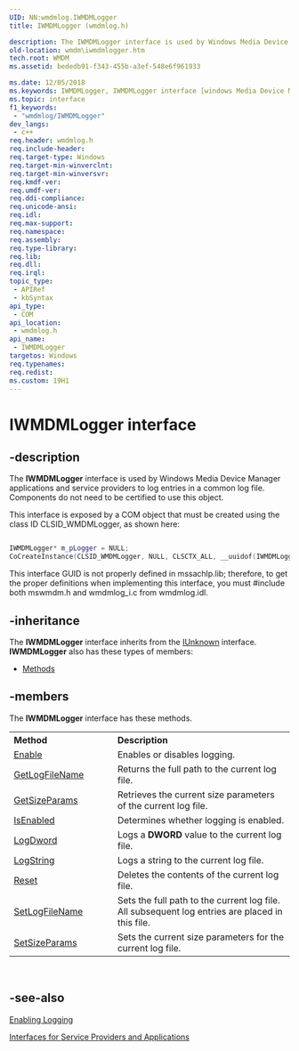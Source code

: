 ```yaml
---
UID: NN:wmdmlog.IWMDMLogger
title: IWMDMLogger (wmdmlog.h)

description: The IWMDMLogger interface is used by Windows Media Device Manager applications and service providers to log entries in a common log file.
old-location: wmdm\iwmdmlogger.htm
tech.root: WMDM
ms.assetid: bededb91-f343-455b-a3ef-548e6f961933

ms.date: 12/05/2018
ms.keywords: IWMDMLogger, IWMDMLogger interface [windows Media Device Manager], IWMDMLogger interface [windows Media Device Manager],described, IWMDMLoggerInterface, wmdm.iwmdmlogger, wmdmlog/IWMDMLogger
ms.topic: interface
f1_keywords: 
 - "wmdmlog/IWMDMLogger"
dev_langs:
 - c++
req.header: wmdmlog.h
req.include-header: 
req.target-type: Windows
req.target-min-winverclnt: 
req.target-min-winversvr: 
req.kmdf-ver: 
req.umdf-ver: 
req.ddi-compliance: 
req.unicode-ansi: 
req.idl: 
req.max-support: 
req.namespace: 
req.assembly: 
req.type-library: 
req.lib: 
req.dll: 
req.irql: 
topic_type:
 - APIRef
 - kbSyntax
api_type:
 - COM
api_location:
 - wmdmlog.h
api_name:
 - IWMDMLogger
targetos: Windows
req.typenames: 
req.redist: 
ms.custom: 19H1
---
```


# IWMDMLogger interface


## -description



The <b>IWMDMLogger</b> interface is used by Windows Media Device Manager applications and service providers to log entries in a common log file. Components do not need to be certified to use this object.

This interface is exposed by a COM object that must be created using the class ID CLSID_WMDMLogger, as shown here:


```cpp

IWMDMLogger* m_pLogger = NULL;
CoCreateInstance(CLSID_WMDMLogger, NULL, CLSCTX_ALL, __uuidof(IWMDMLogger), (void**)&m_pLogger);

```


This interface GUID is not properly defined in mssachlp.lib; therefore, to get the proper definitions when implementing this interface, you must #include both mswmdm.h and wmdmlog_i.c from wmdmlog.idl.




## -inheritance

The <b xmlns:loc="http://microsoft.com/wdcml/l10n">IWMDMLogger</b> interface inherits from the <a href="https://docs.microsoft.com/windows/desktop/api/unknwn/nn-unknwn-iunknown">IUnknown</a> interface. <b>IWMDMLogger</b> also has these types of members:
<ul>
<li><a href="https://docs.microsoft.com/">Methods</a></li>
</ul>

## -members

The <b>IWMDMLogger</b> interface has these methods.
<table class="members" id="memberListMethods">
<tr>
<th align="left" width="37%">Method</th>
<th align="left" width="63%">Description</th>
</tr>
<tr data="declared;">
<td align="left" width="37%">
<a href="https://docs.microsoft.com/windows/desktop/api/wmdmlog/nf-wmdmlog-iwmdmlogger-enable">Enable</a>
</td>
<td align="left" width="63%">
Enables or disables logging.

</td>
</tr>
<tr data="declared;">
<td align="left" width="37%">
<a href="https://docs.microsoft.com/windows/desktop/api/wmdmlog/nf-wmdmlog-iwmdmlogger-getlogfilename">GetLogFileName</a>
</td>
<td align="left" width="63%">
Returns the full path to the current log file.

</td>
</tr>
<tr data="declared;">
<td align="left" width="37%">
<a href="https://docs.microsoft.com/windows/desktop/api/wmdmlog/nf-wmdmlog-iwmdmlogger-getsizeparams">GetSizeParams</a>
</td>
<td align="left" width="63%">
Retrieves the current size parameters of the current log file.

</td>
</tr>
<tr data="declared;">
<td align="left" width="37%">
<a href="https://docs.microsoft.com/windows/desktop/api/wmdmlog/nf-wmdmlog-iwmdmlogger-isenabled">IsEnabled</a>
</td>
<td align="left" width="63%">
Determines whether logging is enabled.

</td>
</tr>
<tr data="declared;">
<td align="left" width="37%">
<a href="https://docs.microsoft.com/windows/desktop/api/wmdmlog/nf-wmdmlog-iwmdmlogger-logdword">LogDword</a>
</td>
<td align="left" width="63%">
Logs a <b>DWORD</b> value to the current log file.

</td>
</tr>
<tr data="declared;">
<td align="left" width="37%">
<a href="https://docs.microsoft.com/windows/desktop/api/wmdmlog/nf-wmdmlog-iwmdmlogger-logstring">LogString</a>
</td>
<td align="left" width="63%">
Logs a string to the current log file.

</td>
</tr>
<tr data="declared;">
<td align="left" width="37%">
<a href="https://docs.microsoft.com/windows/desktop/api/wmdmlog/nf-wmdmlog-iwmdmlogger-reset">Reset</a>
</td>
<td align="left" width="63%">
Deletes the contents of the current log file.

</td>
</tr>
<tr data="declared;">
<td align="left" width="37%">
<a href="https://docs.microsoft.com/windows/desktop/api/wmdmlog/nf-wmdmlog-iwmdmlogger-setlogfilename">SetLogFileName</a>
</td>
<td align="left" width="63%">
Sets the full path to the current log file. All subsequent log entries are placed in this file.

</td>
</tr>
<tr data="declared;">
<td align="left" width="37%">
<a href="https://docs.microsoft.com/windows/desktop/api/wmdmlog/nf-wmdmlog-iwmdmlogger-setsizeparams">SetSizeParams</a>
</td>
<td align="left" width="63%">
Sets the current size parameters for the current log file.

</td>
</tr>
</table> 


## -see-also




<a href="https://docs.microsoft.com/windows/desktop/WMDM/enabling-logging">Enabling Logging</a>



<a href="https://docs.microsoft.com/windows/desktop/WMDM/interfaces-for-service-providers-and-applications">Interfaces for Service Providers and Applications</a>
 

 

